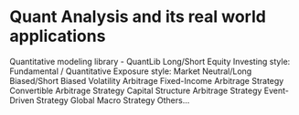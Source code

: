 # Quant Analysis and its real world applications

Quantitative modeling library - QuantLib
Long/Short Equity
Investing style: Fundamental / Quantitative
Exposure style: Market Neutral/Long Biased/Short Biased
Volatility Arbitrage
Fixed-Income Arbitrage Strategy
Convertible Arbitrage Strategy
Capital Structure Arbitrage Strategy
Event-Driven Strategy
Global Macro Strategy
Others...

